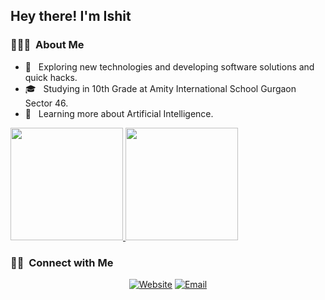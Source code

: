<h2> Hey there! I'm Ishit</h2>

<h3> 👨🏻‍💻 &nbsp;About Me </h3>

- 🤔 &nbsp; Exploring new technologies and developing software solutions and quick hacks.
- 🎓 &nbsp; Studying in 10th Grade at Amity International School Gurgaon Sector 46.
- 🌱 &nbsp; Learning more about Artificial Intelligence.

<a href="https://github.com/NotIshi28">
  <img height="180em" src="https://github-readme-stats.vercel.app/api?username=NotIshi28&theme=buefy&show_icons=true" />
  <img height="180em" src="https://github-readme-stats.vercel.app/api/top-langs/?username=NotIshi28&theme=buefy&layout=compact" />
</a>

<br/>

<h3> 🤝🏻 &nbsp;Connect with Me </h3>

<p align="center">
<a href="https://notishi28.dev"><img alt="Website" src="https://img.shields.io/badge/Website-www.notishi28.dev-blue?style=flat-square&logo=google-chrome"></a>
<a href="mailto:ishitrastogi@gmail.com"><img alt="Email" src="https://img.shields.io/badge/Email-ishitrastogi@gmail.com-blue?style=flat-square&logo=gmail"></a>
</p>
